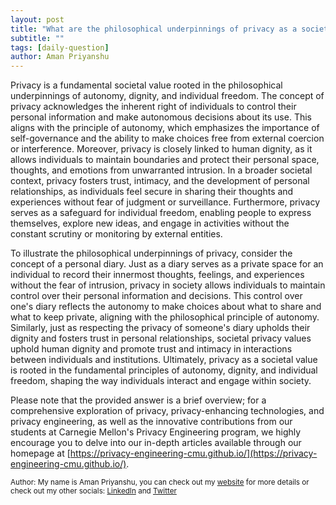 ```yaml
---
layout: post
title: "What are the philosophical underpinnings of privacy as a societal value?"
subtitle: ""
tags: [daily-question]
author: Aman Priyanshu
---
```


Privacy is a fundamental societal value rooted in the philosophical underpinnings of autonomy, dignity, and individual freedom. The concept of privacy acknowledges the inherent right of individuals to control their personal information and make autonomous decisions about its use. This aligns with the principle of autonomy, which emphasizes the importance of self-governance and the ability to make choices free from external coercion or interference. Moreover, privacy is closely linked to human dignity, as it allows individuals to maintain boundaries and protect their personal space, thoughts, and emotions from unwarranted intrusion. In a broader societal context, privacy fosters trust, intimacy, and the development of personal relationships, as individuals feel secure in sharing their thoughts and experiences without fear of judgment or surveillance. Furthermore, privacy serves as a safeguard for individual freedom, enabling people to express themselves, explore new ideas, and engage in activities without the constant scrutiny or monitoring by external entities.

To illustrate the philosophical underpinnings of privacy, consider the concept of a personal diary. Just as a diary serves as a private space for an individual to record their innermost thoughts, feelings, and experiences without the fear of intrusion, privacy in society allows individuals to maintain control over their personal information and decisions. This control over one's diary reflects the autonomy to make choices about what to share and what to keep private, aligning with the philosophical principle of autonomy. Similarly, just as respecting the privacy of someone's diary upholds their dignity and fosters trust in personal relationships, societal privacy values uphold human dignity and promote trust and intimacy in interactions between individuals and institutions. Ultimately, privacy as a societal value is rooted in the fundamental principles of autonomy, dignity, and individual freedom, shaping the way individuals interact and engage within society.

Please note that the provided answer is a brief overview; for a comprehensive exploration of privacy, privacy-enhancing technologies, and privacy engineering, as well as the innovative contributions from our students at Carnegie Mellon's Privacy Engineering program, we highly encourage you to delve into our in-depth articles available through our homepage at [https://privacy-engineering-cmu.github.io/](https://privacy-engineering-cmu.github.io/).

<small>Author: My name is Aman Priyanshu, you can check out my [website](https://amanpriyanshu.github.io/) for more details or check out my other socials: [LinkedIn](https://www.linkedin.com/in/aman-priyanshu/) and [Twitter](https://twitter.com/AmanPriyanshu6)</small>
